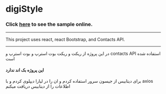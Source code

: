 # digiStyle
### Click [here](https://abtin67.github.io/djstyle/) to see the sample online.

---
This project uses react, react Bootstrap, and Contacts API.

---
در این پروژه از ریکت و ریکت بوت استرپ و بوت استرپ و contacts API استفاده شده است 

#### این پروژه بک اند ندارد

برای دیتابیس از جیسون سرور استفاده کردم و ان را در لیارا دیپلوی کردم و با axios اطلاعات را از دیتابیس دریافت میکنم